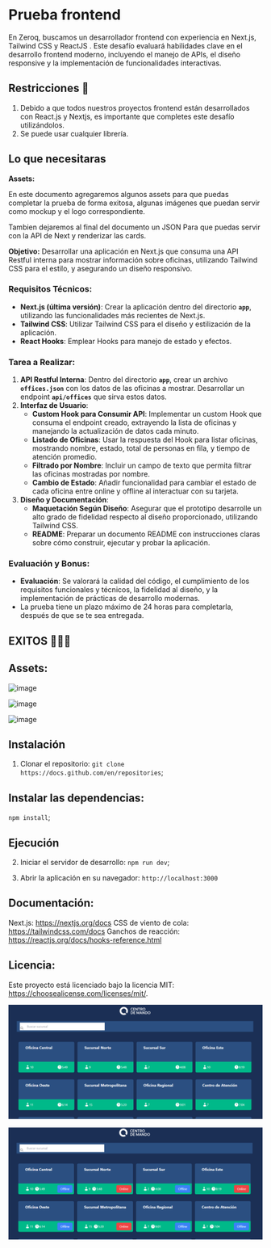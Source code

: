 # Prueba frontend

En Zeroq, buscamos un desarrollador frontend con experiencia en Next.js, Tailwind CSS y ReactJS . Este desafío evaluará habilidades clave en el desarrollo frontend moderno, incluyendo el manejo de APIs, el diseño responsive y la implementación de funcionalidades interactivas.

## Restricciones 👀

1. Debido a que todos nuestros proyectos frontend están desarrollados con React.js y Nextjs, es importante que completes este desafío utilizándolos.
2. Se puede usar cualquier librería.

## Lo que necesitaras

**Assets:**

En este documento agregaremos algunos assets para que puedas completar la prueba de forma exitosa, algunas imágenes que puedan servir como mockup y el logo correspondiente.

Tambien dejaremos al final del documento un JSON Para que puedas servir con la API de Next y renderizar las cards.

**Objetivo:** Desarrollar una aplicación en Next.js que consuma una API Restful interna para mostrar información sobre oficinas, utilizando Tailwind CSS para el estilo, y asegurando un diseño responsivo.

### Requisitos Técnicos:

- **Next.js (última versión)**: Crear la aplicación dentro del directorio **`app`**, utilizando las funcionalidades más recientes de Next.js.
- **Tailwind CSS**: Utilizar Tailwind CSS para el diseño y estilización de la aplicación.
- **React Hooks**: Emplear Hooks para manejo de estado y efectos.

### Tarea a Realizar:

1. **API Restful Interna**: Dentro del directorio **`app`**, crear un archivo **`offices.json`** con los datos de las oficinas a mostrar. Desarrollar un endpoint **`api/offices`** que sirva estos datos.
2. **Interfaz de Usuario**:
    - **Custom Hook para Consumir API**: Implementar un custom Hook que consuma el endpoint creado, extrayendo la lista de oficinas y manejando la actualización de datos cada minuto.
    - **Listado de Oficinas**: Usar la respuesta del Hook para listar oficinas, mostrando nombre, estado, total de personas en fila, y tiempo de atención promedio.
    - **Filtrado por Nombre**: Incluir un campo de texto que permita filtrar las oficinas mostradas por nombre.
    - **Cambio de Estado**: Añadir funcionalidad para cambiar el estado de cada oficina entre online y offline al interactuar con su tarjeta.
3. **Diseño y Documentación**:
    - **Maquetación Según Diseño**: Asegurar que el prototipo desarrolle un alto grado de fidelidad respecto al diseño proporcionado, utilizando Tailwind CSS.
    - **README**: Preparar un documento README con instrucciones claras sobre cómo construir, ejecutar y probar la aplicación.

### Evaluación y Bonus:

- **Evaluación**: Se valorará la calidad del código, el cumplimiento de los requisitos funcionales y técnicos, la fidelidad al diseño, y la implementación de prácticas de desarrollo modernas.
- La prueba tiene un plazo máximo de 24 horas para completarla, después de que se te sea entregada.

## **EXITOS 🚀🚀🚀**

## Assets:

![image](https://github.com/Orliluq/zeroq-prueba/assets/122529721/7722a288-82e9-4856-ac3b-b74233304957)


![image](https://github.com/Orliluq/zeroq-prueba/assets/122529721/dc16a5ae-39b6-4e9f-8084-f393924638e6)

![image](https://github.com/Orliluq/zeroq-prueba/assets/122529721/aa282b67-b9f7-45d2-afa0-1e30e0017418)



## Instalación
1. Clonar el repositorio:
`git clone https://docs.github.com/en/repositories`;

## Instalar las dependencias:
`npm install`;

## Ejecución
2. Iniciar el servidor de desarrollo:
`npm run dev`;

3. Abrir la aplicación en su navegador:
`http://localhost:3000`

## Documentación:
Next.js: https://nextjs.org/docs
CSS de viento de cola: https://tailwindcss.com/docs
Ganchos de reacción: https://reactjs.org/docs/hooks-reference.html

## Licencia: 
Este proyecto está licenciado bajo la licencia MIT: https://choosealicense.com/licenses/mit/.


![alt text](image-1.png)

![alt text](image-2.png)
